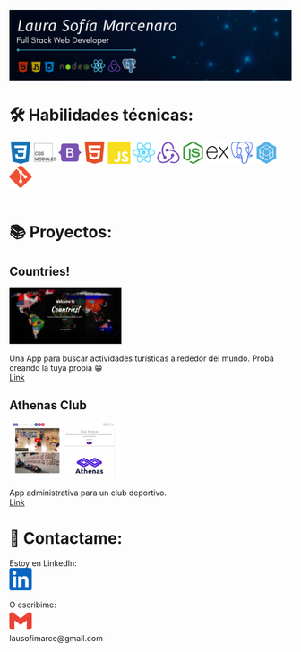 <p align='center'>
  <img src='./Imagenes/Full Stack Web GitHub.png' alt='Banner introduction' />
</p>

# 🛠 Habilidades técnicas:
<div>
  <img height='40' width='40' src='./Logos/css3.svg' title='CSS' alt='css'/>
  <img height='40' width='40' src='./Logos/cssmodules.svg' title='CSS modules' alt='cssModules'/>
  <img height='40' width='40' src='./Logos/bootstrap.svg' title='Bootstrap' alt='bootstrap'/>
  <img height='40' width='40' src='./Logos/html5.svg' title='HTML 5' alt='html5'/>
  <img height='40' width='40' src='./Logos/javascript.svg' title='JavaScript' alt='javascript'/>
  <img height='40' width='40' src='./Logos/react.svg' title='ReactJs' alt='react'/>
  <img height='40' width='40' src='./Logos/redux.svg' title='Redux' alt='redux'/>
  <img height='40' width='40' src='./Logos/nodedotjs.svg' title='Node.js' alt='nodeJs'/>
  <img height='40' width='40' src='./Logos/express.svg' title='Express.js' alt='express'/>
  <img height='40' width='40' src='./Logos/postgresql.svg' title='PostgreSQL' alt='postgres'/>
  <img height='40' width='40' src='./Logos/sequelize.svg' title='Sequelize' alt='sequelize'/>
  <img height='40' width='40' src='./Logos/git.svg' title='Git' alt='git'/>
</div>
<br>

# 📚 Proyectos:
<div>

  ## Countries!
  <p>
    <img height='100' width='200' src='./Imagenes/LandingPI.png' />
  </p>
  <p>
    Una App para buscar actividades turísticas alrededor del mundo.
    Probá creando la tuya propia 😁 <br>
    <a href='https://countriesaroundtheworld.netlify.app/'>Link</a>
  </p>

  ## Athenas Club
  <p>
    <img height='100' width='200' src='./Imagenes/LandingPF.png' />
  </p>
  <p>
    App administrativa para un club deportivo.<br>
    <a href='https://proyecto-final-one-murex.vercel.app/'>Link</a>
  </p>
</div>

# 📎 Contactame:
<p>
  Estoy en LinkedIn: <br>
  <a href='https://www.linkedin.com/in/laura-marcenaro/'>
    <img height='40' width='40' src='./Logos/linkedin.svg' title='LinkedIn' alt='linkedin'/>
  </a>
</p>
<p>
  O escribime: <br>
  <img height='40' width='40' src='./Logos/gmail.svg'/> <br>
   lausofimarce@gmail.com
</p>
<!--
**Azrux/Azrux** is a ✨ _special_ ✨ repository because its `README.md` (this file) appears on your GitHub profile.

Here are some ideas to get you started:

- 🔭 I’m currently working on ...
- 🌱 I’m currently learning ...
- 👯 I’m looking to collaborate on ...
- 🤔 I’m looking for help with ...
- 💬 Ask me about ...
- 📫 How to reach me: ...
- 😄 Pronouns: ...
- ⚡ Fun fact: ...
-->
